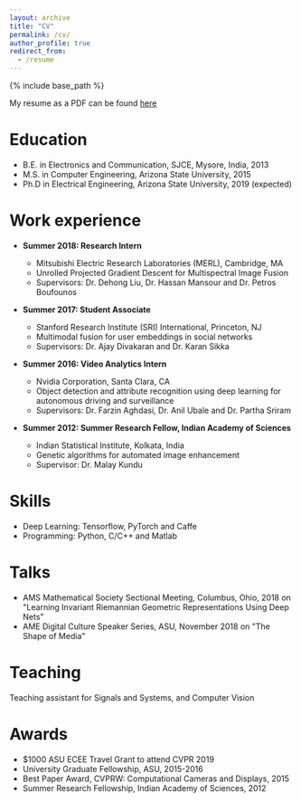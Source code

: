 ```yaml
---
layout: archive
title: "CV"
permalink: /cv/
author_profile: true
redirect_from:
  - /resume
---
```


{% include base_path %}

My resume as a PDF can be found [here](https://suhaslohit.github.io/files/Resume_Suhas_Lohit_06_19.pdf)

Education
======
* B.E. in Electronics and Communication, SJCE, Mysore, India, 2013
* M.S. in Computer Engineering, Arizona State University, 2015
* Ph.D in Electrical Engineering, Arizona State University, 2019 (expected)

Work experience
======
* **Summer 2018: Research Intern**
  * Mitsubishi Electric Research Laboratories (MERL), Cambridge, MA
  * Unrolled Projected Gradient Descent for Multispectral Image Fusion
  * Supervisors: Dr. Dehong Liu, Dr. Hassan Mansour and Dr. Petros Boufounos

* **Summer 2017: Student Associate**
  * Stanford Research Institute (SRI) International, Princeton, NJ
  * Multimodal fusion for user embeddings in social networks
  * Supervisors: Dr. Ajay Divakaran and Dr. Karan Sikka
  
* **Summer 2016: Video Analytics Intern**
  * Nvidia Corporation, Santa Clara, CA
  * Object detection and attribute recognition using deep learning for autonomous driving and surveillance
  * Supervisors: Dr. Farzin Aghdasi, Dr. Anil Ubale and Dr. Partha Sriram

* **Summer 2012: Summer Research Fellow, Indian Academy of Sciences**
  * Indian Statistical Institute, Kolkata, India
  * Genetic algorithms for automated image enhancement
  * Supervisor: Dr. Malay Kundu
  
Skills
======
* Deep Learning: Tensorflow, PyTorch and Caffe
* Programming: Python, C/C++ and Matlab
  
Talks
======
* AMS Mathematical Society Sectional Meeting, Columbus, Ohio, 2018 on "Learning Invariant Riemannian Geometric Representations Using Deep Nets"
* AME Digital Culture Speaker Series, ASU, November 2018 on "The Shape of Media"
  
Teaching
======
  Teaching assistant for Signals and Systems, and Computer Vision

Awards
======
* $1000 ASU ECEE Travel Grant to attend CVPR 2019
* University Graduate Fellowship, ASU, 2015-2016
* Best Paper Award, CVPRW: Computational Cameras and Displays, 2015
* Summer Research Fellowship, Indian Academy of Sciences, 2012
